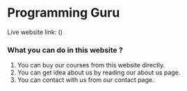 # Programming Guru

Live website link: ()

### What you can do in this website ?
1. You can buy our courses from this website directly.
2. You can get idea about us by reading our about us page.
3. You can contact with us from our contact page.

